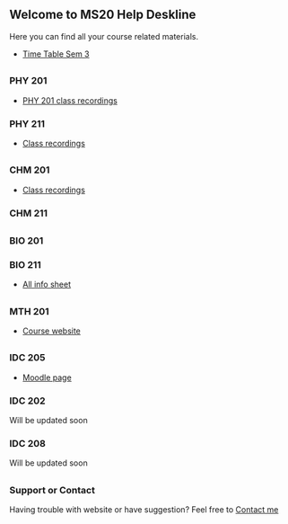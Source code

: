 ## Welcome to MS20 Help Deskline
Here you can find all your course related materials.

* [Time Table Sem 3](https://drive.google.com/file/d/1JWUsj98bi01z4YKXkTOeKA05HkeFQS7j/view?usp=sharing)

##
### PHY 201
* [PHY 201 class recordings](https://www.youtube.com/playlist?list=PLFcOcw2zQTp5kfTwfj67qQ1JLAjuqrQaz)
<span> <span/>

### PHY 211
* [Class recordings]()
##
##
### CHM 201
* [Class recordings](https://www.youtube.com/playlist?list=PLFcOcw2zQTp4Xhf29QydvdCdfkvkMHLyx)

### CHM 211
##
##
### BIO 201

### BIO 211
* [All info sheet](https://docs.google.com/spreadsheets/d/1R4cYy2i8FCsIOIsLwWcLcrHsdTChavAe/edit#gid=2146736409)
##
##
### MTH 201
* [Course website](https://sejdm.github.io/mth201/assignments.html)
##
##

### IDC 205
* [Moodle page](https://web.iisermohali.ac.in/moodle/course/view.php?id=772)

### IDC 202
Will be updated soon

### IDC 208
Will be updated soon
##


### Support or Contact

Having trouble with website or have suggestion? 
Feel free to [Contact me](www.instagram.com/rajesh_potlia/)
